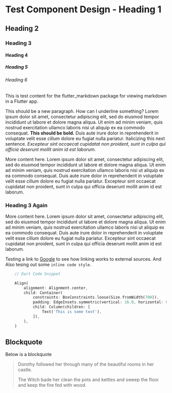 # Test Component Design - Heading 1

## Heading 2

### Heading 3

#### Heading 4

##### Heading 5

###### Heading 6

This is test content for the flutter_markdown package for viewing markdown in a Flutter app.

This should be a new paragraph. How can I underline something? Lorem ipsum dolor sit amet, consectetur adipiscing elit, sed do eiusmod tempor incididunt ut labore et dolore magna aliqua. Ut enim ad minim veniam, quis nostrud exercitation ullamco laboris nisi ut aliquip ex ea commodo consequat. **This should be bold.** Duis aute irure dolor in reprehenderit in voluptate velit esse cillum dolore eu fugiat nulla pariatur. Italicizing this next sentence. *Excepteur sint occaecat cupidatat non proident, sunt in culpa qui officia deserunt mollit anim id est laborum.*

More content here. Lorem ipsum dolor sit amet, consectetur adipiscing elit, sed do eiusmod tempor incididunt ut labore et dolore magna aliqua. Ut enim ad minim veniam, quis nostrud exercitation ullamco laboris nisi ut aliquip ex ea commodo consequat. Duis aute irure dolor in reprehenderit in voluptate velit esse cillum dolore eu fugiat nulla pariatur. Excepteur sint occaecat cupidatat non proident, sunt in culpa qui officia deserunt mollit anim id est laborum.

### Heading 3 Again

More content here. Lorem ipsum dolor sit amet, consectetur adipiscing elit, sed do eiusmod tempor incididunt ut labore et dolore magna aliqua. Ut enim ad minim veniam, quis nostrud exercitation ullamco laboris nisi ut aliquip ex ea commodo consequat. Duis aute irure dolor in reprehenderit in voluptate velit esse cillum dolore eu fugiat nulla pariatur. Excepteur sint occaecat cupidatat non proident, sunt in culpa qui officia deserunt mollit anim id est laborum.

Testing a link to [Google](https://www.google.com) to see how linking works to external sources. And Also tesing out some `inline code style`.

```dart
    // Dart Code Snippet

    Align(
        alignment: Alignment.center,
        child: Container(
            constraints: BoxConstraints.loose(Size.fromWidth(700)),
            padding: EdgeInsets.symmetric(vertical: 16.0, horizontal: 0),
            child: Column(children: [
                Text('This is some text'),
            ]),
        ),
    )

```

## Blockquote

Below is a blockquote
> Dorothy followed her through many of the beautiful rooms in her castle.
>
> The Witch bade her clean the pots and kettles and sweep the floor and keep the fire fed with wood.
